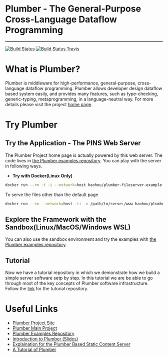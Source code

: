# Plumber - The General-Purpose Cross-Language Dataflow Programming
----
[![Build Status](https://plumberserver.com/jenkins/job/Plumber/badge/icon)](https://plumberserver.com/jenkins/job/Plumber/) [![Build Status Travis](https://travis-ci.org/38/plumber.svg?branch=master)](https://travis-ci.org/38/plumber)

# What is Plumber?

Plumber is middleware for high-performance, general-purpose, cross-language dataflow programming.
Plumber allows developer design dataflow based system easily, and provides many features, such 
as type-checking, generic-typing, metaprogramming, in a language-neutral way.
For more details please visit the project [home page](https://plumberserver.com).

# Try Plumber

## Try the Application - The PINS Web Server

The Plumber Project home page is actually powered by this web server. 
The code lives in [the Plumber examples repository](https://github.com/38/plumber_examples/tree/master/src/fileserver). You can play with the server in following ways.

* **Try with Docker(Linux Only)**

```bash
docker run --rm -t -i --network=host haohou/plumber-fileserver-example --port=8080
```

To serve the files other than the default page

```bash
docker run --rm --network=host -ti -v /path/to/serve:/www haohou/plumber-fileserver-example --root=/www
```

## Explore the Framework with the Sandbox(Linux/MacOS/Windows WSL)

You can also use the sandbox environment and try the examples with [the Plumber examples repository](https://github.com/38/plumber_examples). 

## Tutorial 

Now we have a tutorial repository in which we demonstrate how we build a simple server software setp by step. 
In this tutorial we are be able to go through most of the key concepts of Plumber software infrastructure.
Follow the [link](https://github.com/38/plumber-tutorial) for the tutorial repository.

# Useful Links

- [Plumber Project Site](https://plumberserver.com)
- [Plumber Main Project](https://github.com/38/plumber)
- [Plumber Examples Repository](https://github.com/38/plumber_example)
- [Introduction to Plumber (Slides)](https://plumberserver.com/slides/index.html?slideshow=plumber-intro)
- [Explaination for the Plumber Based Static Content Server](https://plumberserver.com/fileserver_example/explained_fileserver_pss.html)
- [A Tutorial of Plumber](https://github.com/38/plumber-tutorial)


